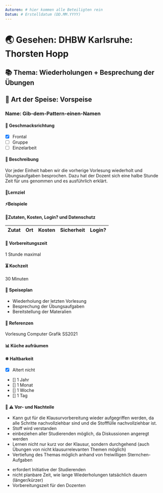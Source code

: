 ```yaml
---
Autoren: # hier kommen alle Beteiligten rein
Datum: # Erstelldatum (DD.MM.YYYY)
---
```


# <!-- Name des Rezepts -->

# 🌏 Gesehen: DHBW Karlsruhe: Thorsten Hopp

## 📚 Thema: Wiederholungen + Besprechung der Übungen

## 🍲 Art der Speise: Vorspeise

### Name: Gib-dem-Pattern-einen-Namen

#### 🍹 Geschmacksrichtung
- [x] Frontal
- [ ] Gruppe
- [ ] Einzelarbeit

#### 📄 Beschreibung 
Vor jeder Einheit haben wir die vorherige Vorlesung wiederholt und Übungsaufgaben besprochen. Dazu hat der Dozent sich eine halbe Stunde Zeit für uns genommen und es ausführlich erklärt.

#### 🏁Lernziel
<!-- Hier wird das Rezept (Lernziele) beschrieben. -->

#### ⚡Beispiele

#### 📜Zutaten, Kosten, Login? und Datenschutz 
<!-- Bei den Zutaten sind die Kosten zu bedenken. Weiterhin könnte man hier eine Anmerkung zum Datenschutz machen. -->

| Zutat | Ort | Kosten | Sicherheit |Login?|
|--|--|--|--|--|

#### 🚧 Vorbereitungszeit 
<!-- Hier geht es darum, wie lange eine Vorbereitung für die Einheit dauert. Ein Lernvideo kann mehrere Stunden dauern. -->
1 Stunde maximal

#### ⏳ Kochzeit 
<!-- bspw. "max. 10 Minuten" wie lange wird dieses Format angewendet -->
30 Minuten

#### 🍴 Speiseplan 
<!--
Ablauf
    Hier sollte man ganz genau beschreiben, wie das geht, damit es auch gut ankommt. Ein Poll, beispielsweise, wo nur der Fragesteller die Antworten sieht ist nicht best-practice. Daher bitte gerne viel Detail hier, dass man das Szenario wirklich nachstellen kann.
    
    Zu vermeiden ist ala: "Kochen Sie die Nudeln bis sie fertig sind." 
-->

- Wiederholung der letzten Vorlesung
- Besprechung der Übungsaufgaben
- Bereitstellung der Materalien

#### 📑 Referenzen
<!-- Hier wäre es sehr schön, wenn man ein Beispiel zeigen könnte, das idealerweise offen, zb auf GIT liegt. -->
Vorlesung Computer Grafik SS2021

#### 📊 Küche aufräumen 

#### ❄ Haltbarkeit
<!--
    Einmal hergestellt, wie Joghurt z.B., kann man die Einheit leicht wieder verwenden, sodass die Vorbereitungszeit amortiziert wird.

    Die entsprechende Box ankreuzen: - [x]
-->

- [x] Altert nicht
- [] 1 Jahr
- [] 1 Monat
- [] 1 Woche
- [] 1 Tag
<!-- - [] eigene Angabe -->

#### 🤔 ⚠️ Vor- und Nachteile
<!-- Diskussion -->
+ Kann gut für die Klausurvorbereitung wieder aufgegriffen werden, da alle Schritte nachvollziehbar sind und die Stofffülle nachvollziehbar ist.
+ Stoff wird verstanden
+ einbeziehen aller Studierenden möglich, da Diskussionen angeregt werden
+ Lernen nicht nur kurz vor der Klausur, sondern durchgehend (auch Übungen von nicht klausurrelevanten Themen möglich)
+ Vertiefung des Themas möglich anhand von freiwilligen Sternchen-Aufgaben

- erfordert Initiative der Studierenden
- nicht planbare Zeit, wie lange Wiederholungen tatsächlich dauern (länger/kürzer)
- Vorbereitungszeit für den Dozenten
